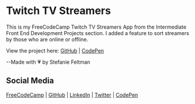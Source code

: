 # Twitch TV Streamers
This is my FreeCodeCamp Twitch TV Streamers App from the Intermediate Front End Development Projects section. I added a feature to sort streamers by those who are online or offline.

View the project here: [GitHub](https://stefaniedev.github.io/freecodecamp-coursework/0-legacy-front-end-development-certification/9-intermediate-front-end-development-projects/4-use-the-twitch-tv-json-api/) | [CodePen](https://codepen.io/stefaniedev/full/bMjqjv)

--Made with 💗 by Stefanie Feltman

## Social Media
[FreeCodeCamp](https://www.freecodecamp.org/stefaniedev) |
[GitHub](https://github.com/stefaniedev) |
[LinkedIn](https://www.linkedin.com/in/stefaniefeltman/) |
[Twitter](https://twitter.com/stefaniedev) |
[CodePen](https://codepen.io/stefaniedev/)
